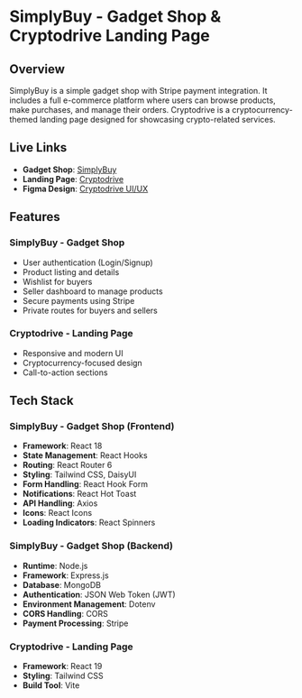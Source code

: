 # SimplyBuy - Gadget Shop & Cryptodrive Landing Page

## Overview
SimplyBuy is a simple gadget shop with Stripe payment integration. It includes a full e-commerce platform where users can browse products, make purchases, and manage their orders. Cryptodrive is a cryptocurrency-themed landing page designed for showcasing crypto-related services.

## Live Links
- **Gadget Shop**: [SimplyBuy](https://simplybuy-beta.vercel.app/)
- **Landing Page**: [Cryptodrive](https://courageous-valkyrie-251c1c.netlify.app/)
- **Figma Design**: [Cryptodrive UI/UX](https://www.figma.com/design/4ba5v6LUlxRMWO4OF2eYq3/Cryptocurrency-Website-Design%3A-Figma-UI%2FUX-Tutorial-%7C-Create-Stunning-Crypto-Interfaces!-(Community)?node-id=4-2&t=vGuBABqEetVbkuUl-0)

## Features
### SimplyBuy - Gadget Shop
- User authentication (Login/Signup)
- Product listing and details
- Wishlist for buyers
- Seller dashboard to manage products
- Secure payments using Stripe
- Private routes for buyers and sellers

### Cryptodrive - Landing Page
- Responsive and modern UI
- Cryptocurrency-focused design
- Call-to-action sections

## Tech Stack
### SimplyBuy - Gadget Shop (Frontend)
- **Framework**: React 18
- **State Management**: React Hooks
- **Routing**: React Router 6
- **Styling**: Tailwind CSS, DaisyUI
- **Form Handling**: React Hook Form
- **Notifications**: React Hot Toast
- **API Handling**: Axios
- **Icons**: React Icons
- **Loading Indicators**: React Spinners

### SimplyBuy - Gadget Shop (Backend)
- **Runtime**: Node.js
- **Framework**: Express.js
- **Database**: MongoDB
- **Authentication**: JSON Web Token (JWT)
- **Environment Management**: Dotenv
- **CORS Handling**: CORS
- **Payment Processing**: Stripe

### Cryptodrive - Landing Page
- **Framework**: React 19
- **Styling**: Tailwind CSS
- **Build Tool**: Vite
